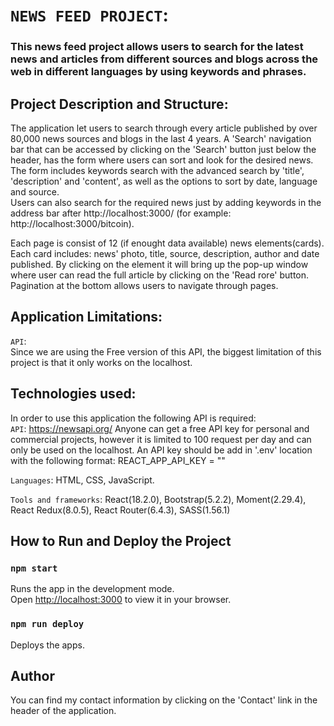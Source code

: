# `NEWS FEED PROJECT`:
### This news feed project allows users to search for the latest news and articles from different sources and blogs across the web in different languages by using keywords and phrases.

## Project Description and Structure:
The application let users to search through every article published by over 80,000 news sources and blogs in the last 4 years. A 'Search' navigation bar that can be accessed by clicking on the 'Search' button just below the header, has the form where users can sort and look for the desired news. The form includes keywords search with the advanced search by 'title', 'description' and 'content', as well as the options to sort by date, language and source.\
Users can also search for the required news just by adding keywords in the address bar after http://localhost:3000/ (for example: http://localhost:3000/bitcoin).

Each page is consist of 12 (if enought data available) news elements(cards). Each card includes: news' photo, title, source, description, author and date published. By clicking on the element it will bring up the pop-up window where user can read the full article by clicking on the 'Read rore' button.  
Pagination at the bottom allows users to navigate through pages. 

## Application Limitations:
`API`:\
Since we are using the Free version of this API, the biggest limitation of this project is that it only works on the localhost.

## Technologies used:
In order to use this application the following API is required:\
`API`: https://newsapi.org/ Anyone can get a free API key for personal and commercial projects, however it is limited to 100 request per day and can only be used on the localhost. An API key should be add in '.env' location with the following format: REACT_APP_API_KEY = ""

`Languages`: HTML, CSS, JavaScript.

`Tools and frameworks`: React(18.2.0), Bootstrap(5.2.2), Moment(2.29.4), React Redux(8.0.5), React Router(6.4.3), SASS(1.56.1) 
 
## How to Run and Deploy the Project

### `npm start`

Runs the app in the development mode.\
Open [http://localhost:3000](http://localhost:3000) to view it in your browser.

### `npm run deploy`

Deploys the apps.

## Author

You can find my contact information by clicking on the 'Contact' link in the header of the application.


